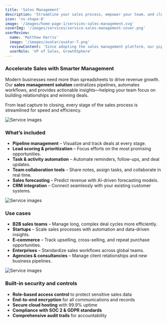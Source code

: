 ```yaml
---
title: 'Sales Management'
description: 'Streamline your sales process, empower your team, and close deals faster with a data-driven sales management solution built for modern businesses.'
icon: 'ns-shape-8'
image: '/images/home-page-1/services-sales-management.svg'
coverImg: '/images/services/service-sales-management-cover.png'
userReview:
  name: 'Matthew Harris'
  image: '/images/avatar/avatar-7.png'
  reviewContent: 'Since adopting the sales management platform, our pipeline visibility has improved dramatically. Reps spend less time on admin and more time closing deals.'
  userRole: 'VP of Sales, GrowthSphere'
---
```


### Accelerate Sales with Smarter Management

Modern businesses need more than spreadsheets to drive revenue growth. Our **sales management solution** centralizes pipelines, automates workflows, and provides actionable insights—helping your team focus on building relationships and winning deals.

From lead capture to closing, every stage of the sales process is streamlined for speed and efficiency.

![Service images](/images/services/service-details-1.png)

### What’s included

- **Pipeline management** – Visualize and track deals at every stage.
- **Lead scoring & prioritization** – Focus efforts on the most promising opportunities.
- **Task & activity automation** – Automate reminders, follow-ups, and deal updates.
- **Team collaboration tools** – Share notes, assign tasks, and collaborate in real time.
- **Sales forecasting** – Predict revenue with AI-driven forecasting models.
- **CRM integration** – Connect seamlessly with your existing customer systems.

![Service images](/images/services/service-details-2.png)

### Use cases

- **B2B sales teams** – Manage long, complex deal cycles more efficiently.
- **Startups** – Scale sales processes with automation and data-driven insights.
- **E-commerce** – Track upselling, cross-selling, and repeat purchase opportunities.
- **Enterprises** – Standardize sales workflows across global teams.
- **Agencies & consultancies** – Manage client relationships and new business pipelines.

![Service images](/images/services/service-details-3.jpg)

### Built-in security and controls

- **Role-based access control** to protect sensitive sales data
- **End-to-end encryption** for all communications and records
- **Secure cloud hosting** with 99.9% uptime
- **Compliance with SOC 2 & GDPR standards**
- **Comprehensive audit trails** for accountability
